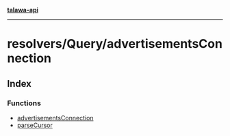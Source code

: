 [**talawa-api**](../../../README.md)

***

# resolvers/Query/advertisementsConnection

## Index

### Functions

- [advertisementsConnection](functions/advertisementsConnection.md)
- [parseCursor](functions/parseCursor.md)
